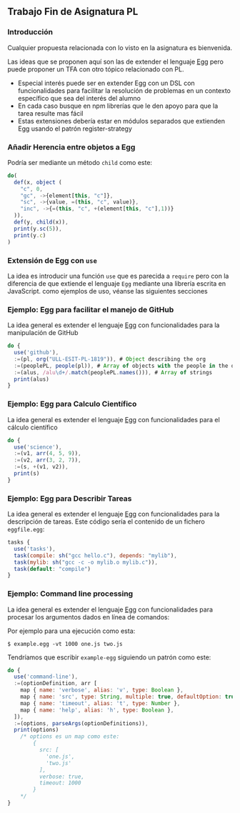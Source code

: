 ## Trabajo Fin de Asignatura PL

### Introducción

Cualquier propuesta relacionada con lo visto en la asignatura es bienvenida.

Las ideas que se proponen aquí son las de extender el lenguaje [Egg](https://github.com/ULL-ESIT-PL-1819/egg)
pero puede proponer un TFA con otro tópico relacionado con PL.

* Especial interés puede ser en extender Egg  con un DSL con funcionalidades para 
facilitar la resolución de problemas en un contexto específico que sea del interés del alumno
* En cada caso busque en npm librerías que le den apoyo para que la tarea resulte mas fácil
* Estas extensiones debería estar en módulos separados que extienden Egg usando el patrón register-strategy

### Añadir Herencia entre objetos a Egg

Podría ser mediante un método `child` como este:

```js
do(
  def(x, object ( 
    "c", 0,
    "gc", ->{element[this, "c"]},
    "sc", ->{value, =(this, "c", value)},
    "inc", ->{=(this, "c", +(element[this, "c"],1))}
  )),
  def(y, child(x)),
  print(y.sc(5)),
  print(y.c)
)
```

### Extensión de Egg con `use`

La idea es introducir una función `use` que es parecida a `require` 
pero con la diferencia de que extiende el lenguaje `Egg`
mediante una librería escrita en JavaScript. como ejemplos de uso, véanse las siguientes 
secciones 

### Ejemplo: Egg para facilitar el manejo de GitHub

La idea general es extender el lenguaje [Egg](https://github.com/ULL-ESIT-PL-1819/egg) con funcionalidades para la 
manipulación de GitHub

```js
do {
  use('github'),
  :=(pl, org("ULL-ESIT-PL-1819")), # Object describing the org
  :=(peoplePL, people(pl)), # Array of objects with the people in the org
  :=(alus, /alu\d+/.match(peoplePL.names())), # Array of strings 
  print(alus)
}
```


### Ejemplo: Egg para Calculo Científico

La idea general es extender el lenguaje [Egg](https://github.com/ULL-ESIT-PL-1819/egg) con funcionalidades para el cálculo científico

```js
do {
  use('science'),
  :=(v1, arr(4, 5, 9)),
  :=(v2, arr(3, 2, 7)), 
  :=(s, +(v1, v2)),
  print(s)
}
```

### Ejemplo: Egg para Describir Tareas

La idea general es extender el lenguaje [Egg](https://github.com/ULL-ESIT-PL-1819/egg) con funcionalidades para la descripción de tareas. Este código sería el contenido de un fichero `eggfile.egg`:

```js
tasks {
  use('tasks'),
  task(compile: sh("gcc hello.c"), depends: "mylib"),
  task(mylib: sh("gcc -c -o mylib.o mylib.c")),
  task(default: "compile")
}
```

### Ejemplo: Command line processing 

La idea general es extender el lenguaje [Egg](https://github.com/ULL-ESIT-PL-1819/egg) con funcionalidades para procesar los argumentos dados en línea de comandos:

Por ejemplo para una ejecución como esta:
```
$ example.egg -vt 1000 one.js two.js
```

Tendríamos que escribir `example-egg` siguiendo un patrón como este:

```js
do {
  use('command-line'),
  :=(optionDefinition, arr [
    map { name: 'verbose', alias: 'v', type: Boolean },
    map { name: 'src', type: String, multiple: true, defaultOption: true },
    map { name: 'timeout', alias: 't', type: Number },
    map { name: 'help', alias: 'h', type: Boolean },
  ]),
  :=(options, parseArgs(optionDefinitions)),
  print(options)
    /* options es un map como este:
        {
          src: [
            'one.js',
            'two.js'
          ],
          verbose: true,
          timeout: 1000
        }
    */
}
```


